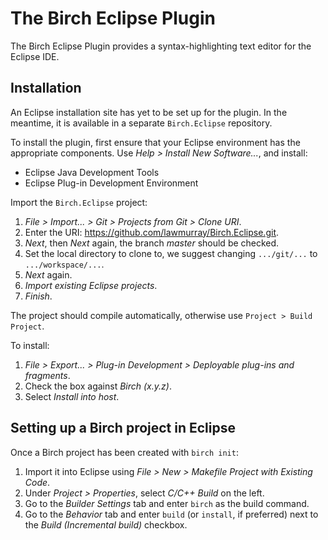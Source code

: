 # The Birch Eclipse Plugin

The Birch Eclipse Plugin provides a syntax-highlighting text editor for the Eclipse IDE. 

## Installation

An Eclipse installation site has yet to be set up for the plugin. In the meantime, it is available in a separate `Birch.Eclipse` repository.

To install the plugin, first ensure that your Eclipse environment has the appropriate components. Use *Help > Install New Software...*, and install:

  * Eclipse Java Development Tools
  * Eclipse Plug-in Development Environment

Import the `Birch.Eclipse` project:

  1. *File > Import... > Git > Projects from Git > Clone URI*.
  2. Enter the URI: https://github.com/lawmurray/Birch.Eclipse.git.
  3. *Next*, then *Next* again, the branch *master* should be checked.
  4. Set the local directory to clone to, we suggest changing `.../git/...` to `.../workspace/...`.
  5. *Next* again.
  6. *Import existing Eclipse projects*.
  7. *Finish*.

The project should compile automatically, otherwise use `Project > Build Project`.

To install:

  1. *File > Export... > Plug-in Development > Deployable plug-ins and fragments*.
  2. Check the box against *Birch (x.y.z)*.
  3. Select *Install into host*.

  
## Setting up a Birch project in Eclipse

Once a Birch project has been created with `birch init`:

  1. Import it into Eclipse using *File > New > Makefile Project with Existing Code*.
  2. Under *Project > Properties*, select *C/C++ Build* on the left.
  3. Go to the *Builder Settings* tab and enter `birch` as the build command.
  3. Go to the *Behavior* tab and enter `build` (or `install`, if preferred) next to the *Build (Incremental build)* checkbox.
